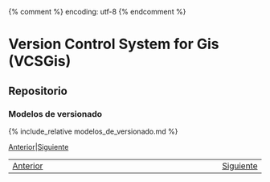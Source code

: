 {% comment %} encoding: utf-8 {% endcomment %}

# Version Control System for Gis (VCSGis)

## Repositorio

### Modelos de versionado

{% include_relative modelos_de_versionado.md %}
 
[Anterior](introduccion_t.md)|[Siguiente](bloquear_modificar_bloquear_t.md)

<table style="width:100%;">
 <tr>
  <td><a href="introduccion_t.html">Anterior</a></td>
  <td style="width:100%;"></td>
  <td><a href="bloquear_modificar_bloquear_t.html">Siguiente</a></td>
 </tr>
</table>
